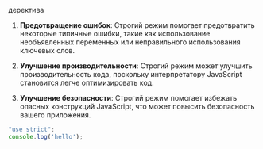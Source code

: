 деректива

1. **Предотвращение ошибок**:
	Строгий режим помогает предотвратить некоторые типичные ошибки, такие как использование необъявленных переменных или неправильного использования ключевых слов.
    
2. **Улучшение производительности**:
	Строгий режим может улучшить производительность кода, поскольку интерпретатору JavaScript становится легче оптимизировать код.
    
3. **Улучшение безопасности**: 
	Строгий режим помогает избежать опасных конструкций JavaScript, что может повысить безопасность вашего приложения.
    

```js
"use strict";  
console.log('hello');
```
